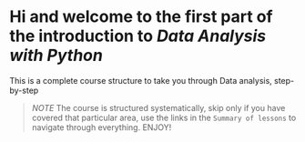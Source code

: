 # Hi and welcome to the first part of the introduction to _Data Analysis with Python_
This is a complete course structure to take you through Data analysis, step-by-step

> *NOTE* The course is structured systematically, skip only if you have covered that particular area, use the links in the `Summary of lessons` to navigate through everything. ENJOY!
